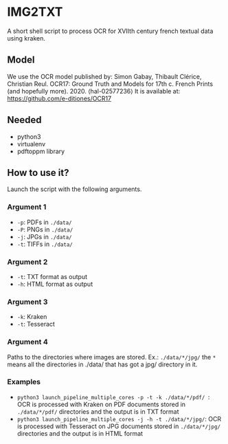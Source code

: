 # IMG2TXT

A short shell script to process OCR for XVIIth century french textual data using kraken. 

## Model
We use the OCR model published by: Simon Gabay, Thibault Clérice, Christian Reul. OCR17: Ground Truth and Models for 17th c. French Prints (and hopefully more). 2020. ⟨hal-02577236⟩
It is available at: https://github.com/e-ditiones/OCR17

## Needed 
- python3
- virtualenv
- pdftoppm library

## How to use it?

Launch the script with the following arguments.

### Argument 1
- ```-p```: PDFs in ```./data/```
- ```-P```: PNGs in ```./data/```
- ```-j```: JPGs in ```./data/```
- ```-t```: TIFFs in ```./data/```

### Argument 2
- ```-t```: TXT format as output
- ```-h```: HTML format as output

### Argument 3
- ```-k```: Kraken
- ```-t```: Tesseract

### Argument 4
Paths to the directories where images are stored.
Ex.: ```./data/*/jpg/``` the ```*``` means all the directories in ./data/ that has got a jpg/ directory in it.



### Examples
- ```python3 launch_pipeline_multiple_cores -p -t -k ./data/*/pdf/ ```: OCR is processed with Kraken on PDF documents stored in ```./data/*/pdf/``` directories and the output is in TXT format
- ```python3 launch_pipeline_multiple_cores -j -h -t ./data/*/jpg/```: OCR is processed with Tesseract on JPG documents stored in ```./data/*/jpg/``` directories and the output is in HTML format
